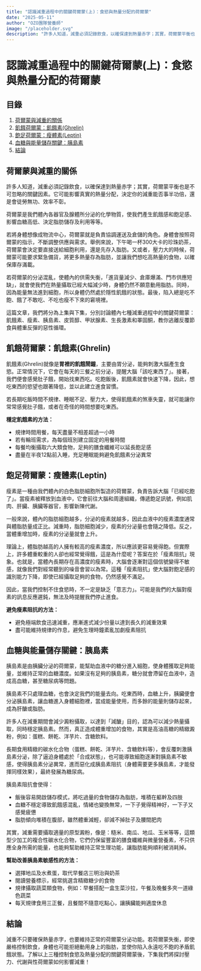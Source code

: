 ```yaml
---
title: "認識減重過程中的關鍵荷爾蒙(上)：食慾與熱量分配的荷爾蒙"
date: "2025-05-11"
author: "OZO團隊營養師"
image: "/placeholder.svg"
description: "許多人知道，減重必須記錄飲食，以確保達到熱量赤字；其實，荷爾蒙平衡也是不可忽略的關鍵因素。它可能影響真實的熱量分配，決定你的減重能否事半功倍，還是會徒勞無功、效率不彰。"
---
```


# 認識減重過程中的關鍵荷爾蒙(上)：食慾與熱量分配的荷爾蒙

## 目錄

1. [荷爾蒙與減重的關係](#荷爾蒙與減重的關係)
2. [飢餓荷爾蒙：飢餓素(Ghrelin)](#飢餓荷爾蒙飢餓素ghrelin)
3. [飽足荷爾蒙：瘦體素(Leptin)](#飽足荷爾蒙瘦體素leptin)
4. [血糖與能量儲存關鍵：胰島素](#血糖與能量儲存關鍵胰島素)
5. [結論](#結論)

## 荷爾蒙與減重的關係

許多人知道，減重必須記錄飲食，以確保達到熱量赤字；其實，荷爾蒙平衡也是不可忽略的關鍵因素。它可能影響真實的熱量分配，決定你的減重能否事半功倍，還是會徒勞無功、效率不彰。

荷爾蒙是我們體內各器官及腺體所分泌的化學物質，使我們產生飢餓感和飽足感、影響血糖高低、決定脂肪儲存及利用等等。

若將身體想像成物流中心，荷爾蒙就是負責協調運送及倉儲的角色。身體會按照荷爾蒙的指示，不斷調整供應與需求。舉例來說，下午喝一杯300大卡的珍珠奶茶，荷爾蒙會決定要直接送給細胞利用，還是先存入脂肪。又或者，壓力大的時候，荷爾蒙可能要求緊急備貨，將更多熱量存為脂肪，並讓我們想吃高熱量的食物，以確保庫存滿載。

若荷爾蒙的分泌混亂，使體內的供需失衡，「進貨量減少、倉庫爆滿、門市供應短缺」，就會使我們在熱量攝取已經大幅減少時，身體仍然不願意動用脂肪。同時，因為能量無法進到細胞，所以身體仍然處於隱性飢餓的狀態。最後，陷入總是吃不飽、餓了不敢吃、不吃也瘦不下來的窘境裡。

這篇文章，我們將分為上集與下集，分別討論體內七種減重過程中的關鍵荷爾蒙：飢餓素、瘦素、胰島素、皮質醇、甲狀腺素、生長激素和睪固酮，教你逃離反覆節食與體重反彈的惡性循環。

## 飢餓荷爾蒙：飢餓素(Ghrelin)

飢餓素(Ghrelin)就像是**胃裡的飢餓鬧鐘**，主要由胃分泌，能夠刺激大腦產生食慾。正常情況下，它會在每天的三餐之前分泌，提醒大腦「該吃東西了」。接著，我們便會感覺肚子餓，開始找東西吃。吃飽飯後，飢餓素就會快速下降，因此，想吃東西的慾望也跟著降低，並以此建立進食習慣。

若長期吃飯時間不規律、睡眠不足、壓力大，使得飢餓素的煞車失靈，就可能讓你常常感覺肚子餓，或者在奇怪的時間想要吃東西。

**穩定飢餓素的方法：**

- 規律時間用餐，每天盡量不相差超過一小時
- 若有輪班需求，為每個班別建立固定的用餐時間
- 每餐均衡攝取六大類食物，足夠的膳食纖維可以延長飽足感
- 盡量在半夜12點前入睡，充足睡眠能夠避免飢餓素分泌異常

## 飽足荷爾蒙：瘦體素(Leptin)

瘦素是一種由我們體內的白色脂肪細胞所製造的荷爾蒙，負責告訴大腦「已經吃飽了」。當瘦素被釋放到血液中，它會前往大腦和周邊組織，傳遞飽足訊號，例如肌肉、肝臟、胰臟等器官，影響新陳代謝。

一般來說，體內的脂肪細胞越多，分泌的瘦素就越多，因此血液中的瘦素濃度通常與體脂肪量成正比。減重時，脂肪細胞減少，瘦素的分泌量也會隨之降低。反之，當體重增加時，瘦素的分泌量就會上升。

理論上，體脂肪越高的人擁有較高的瘦素濃度，所以應該更容易覺得飽。但實際上，許多體重較重的人卻也經常覺得餓，這是為什麼呢？答案在於「瘦素阻抗」現象。也就是，當體內長期存在高濃度的瘦素時，大腦會逐漸對這個信號變得不敏感，就像我們對經常聽到的噪音會習以為常。這種「瘦素阻抗」使大腦對飽足感的識別能力下降，即使已經攝取足夠的食物，仍然感覺不滿足。

因此，當我們控制不住食慾時，不一定是缺乏「意志力」。可能是我們的大腦對瘦素的訊息反應遲鈍，無法及時提醒我們停止進食。

**避免瘦素阻抗的方法：**

- 避免極端飲食迅速減重，應漸進式減少份量以達到長久的減重效果
- 盡可能維持規律的作息，避免生理時鐘紊亂加劇瘦素阻抗

## 血糖與能量儲存關鍵：胰島素

胰島素是由胰臟分泌的荷爾蒙，能幫助血液中的糖分進入細胞，使身體獲取足夠能量，並維持正常的血糖濃度。如果沒有足夠的胰島素，糖分就會滯留在血液中，造成高血糖，甚至糖尿病等問題。

胰島素不只處理血糖，也會決定我們的能量去向。吃東西時，血糖上升，胰臟便會分泌胰島素，讓血糖進入身體細胞裡，當成能量使用，而多餘的能量則儲存起來，成為肝醣或脂肪。

許多人在減重期間會減少澱粉攝取，以達到「減醣」目的，認為可以減少熱量攝取，同時穩定胰島素。然而，真正造成體重增加的食物，其實是高油高糖的精緻澱粉，例如：蛋糕、餅乾、洋芋片、含糖飲料。

長期食用精緻的碳水化合物（蛋糕、餅乾、洋芋片、含糖飲料等），會反覆刺激胰島素分泌，除了逼迫身體處於「合成狀態」，也可能導致細胞逐漸對胰島素不敏感，使得胰島素分泌異常，進而惡化成胰島素阻抗（身體需要更多胰島素，才能發揮同樣效果），最終發展為糖尿病。

胰島素阻抗會使得：

- 飯後容易開啟儲存模式，將吃過量的食物儲存為脂肪，堆積在軀幹及四肢
- 血糖不穩定導致飢餓感混亂，情緒也變換無常，一下子覺得精神好，一下子又感覺疲憊
- 脂肪傾向堆積在腹部，雖然體重減輕，卻減不掉肚子及腰間肥肉

其實，減重需要攝取適量的原型澱粉，像是：糙米、南瓜、地瓜、玉米等等，這類型少加工的複合性碳水化合物，它們仍保留豐富的膳食纖維與微量營養素，不只供應全身所需的能量，也能夠幫助維持正常生理功能，讓脂肪能夠順利被消耗掉。

**幫助改善胰島素敏感性的方法：**

- 選擇地瓜及水煮蛋，取代早餐店三明治與奶茶
- 閱讀營養標示，經常挑選含精緻糖少的食物
- 規律攝取蔬菜類食物，例如：早餐搭配一盒生菜沙拉，午餐及晚餐多夾一道綠色蔬菜
- 每天規律食用三正餐，且餐間不隨意吃點心，讓胰臟能夠適度休息

## 結論

減重不只要確保熱量赤字，也要維持正常的荷爾蒙分泌功能。若荷爾蒙失衡，即使嚴格控制飲食，身體也可能拒絕動用身上的脂肪，並使你陷入永遠吃不飽的矛盾飢餓狀態。了解以上三種控制食慾及熱量分配的關鍵荷爾蒙後，下集我們將探討壓力、代謝與性荷爾蒙如何影響減重！